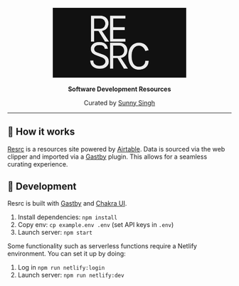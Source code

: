<p align="center">

  <a href="https://resrc.dev/">
    <img src="./src/images/resrc-preview.png" alt="Resrc" width="300" />
  </a>

</p>

<p align="center"><strong>Software Development Resources</strong></p>

<p align="center">Curated by <a href="https://sunnysingh.io/">Sunny Singh</a></p>

---

## 📖 How it works

[Resrc](https://resrc.dev/) is a resources site powered by [Airtable](https://airtable.com/). Data is sourced via the web clipper and imported via a [Gastby](https://gatsbyjs.org/) plugin. This allows for a seamless curating experience.

## 🚀 Development

Resrc is built with [Gastby](https://gatsbyjs.org/) and [Chakra UI](https://chakra-ui.com/).

1. Install dependencies: `npm install`
2. Copy env: `cp example.env .env` (set API keys in `.env`)
3. Launch server: `npm start`

Some functionality such as serverless functions require a Netlify environment. You can set it up by doing:

1. Log in `npm run netlify:login`
2. Launch server: `npm run netlify:dev`
